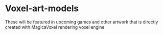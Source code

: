 # Voxel-art-models
These will be featured in upcoming games and other artwork that is directly created with MagicaVoxel rendering voxel engine
